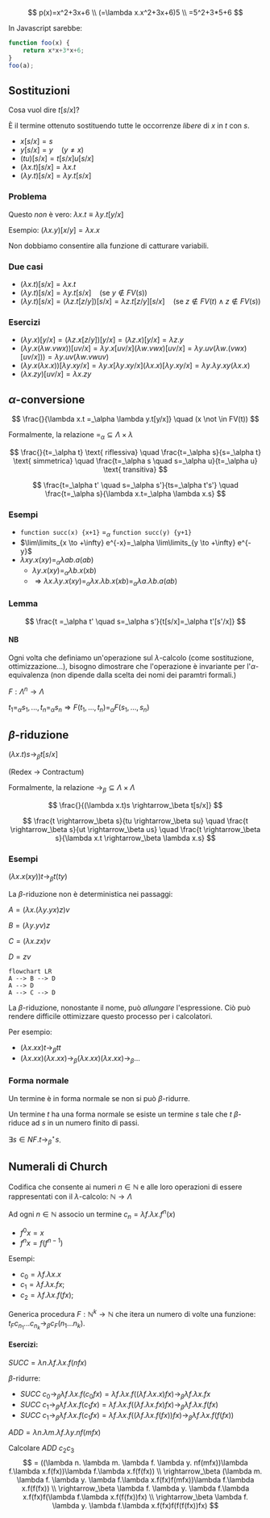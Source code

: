 $$
p(x)=x^2+3x+6 \\
(=\lambda x.x^2+3x+6)5 \\
=5^2+3*5+6
$$

In Javascript sarebbe:

```javascript
function foo(x) {
    return x*x+3*x+6;
}
foo(a);
```

## Sostituzioni

Cosa vuol dire $t[s/x]$?

È il termine ottenuto sostituendo tutte le occorrenze *libere* di $x$ in $t$ con $s$.

- $x[s/x]=s$
- $y[s/x]=y \quad (y \neq x)$
- $(tu)[s/x]=t[s/x]u[s/x]$
- $(\lambda x.t)[s/x]=\lambda x.t$
- $(\lambda y.t)[s/x]=\lambda y.t[s/x]$

### Problema

Questo *non* è vero: $\lambda x.t \equiv \lambda y.t[y/x]$

Esempio: $(\lambda x.y)[x/y]=\lambda x.x$

Non dobbiamo consentire alla funzione di catturare variabili.

### Due casi

- $(\lambda x.t)[s/x]= \lambda x.t$
- $(\lambda y.t)[s/x]=\lambda y.t[s/x] \quad (\text{se } y \not \in FV(s))$
- $(\lambda y.t)[s/x]=(\lambda z.t[z/y])[s/x]=\lambda z.t[z/y][s/x] \quad (\text{se } z \not \in FV(t) \land z \not \in FV(s))$

### Esercizi

- $(\lambda y.x)[y/x]=(\lambda z.x[z/y])[y/x]=(\lambda z.x)[y/x]=\lambda z.y$
- $(\lambda y.x (\lambda w.vwx))[uv/x]=\lambda y.x[uv/x](\lambda w.vwx)[uv/x]=\lambda y.uv(\lambda w.(vwx)[uv/x]))=\lambda y.uv(\lambda w.vwuv)$
- $(\lambda y.x (\lambda x.x))[\lambda y.xy/x]=\lambda y.x[\lambda y.xy/x](\lambda x.x)[\lambda y.xy/x]=\lambda y.\lambda y.xy(\lambda x.x)$
- $(\lambda x.zy)[uv/x]=\lambda x.zy$

## $\alpha$-conversione

$$
\frac{}{\lambda x.t =_\alpha \lambda y.t[y/x]} \quad (x \not \in FV(t))
$$

Formalmente, la relazione $=_\alpha \subseteq \Lambda \times \lambda$

$$
\frac{}{t=_\alpha t} \text{ riflessiva} \quad \frac{t=_\alpha s}{s=_\alpha t} \text{ simmetrica} \quad \frac{t=_\alpha s \quad s=_\alpha u}{t=_\alpha u} \text{ transitiva}
$$

$$
\frac{t=_\alpha t' \quad s=_\alpha s'}{ts=_\alpha t's'} \quad \frac{t=_\alpha s}{\lambda x.t=_\alpha \lambda x.s}
$$

### Esempi

- `function succ(x) {x+1}` $=_\alpha$ `function succ(y) {y+1}`
- $\lim\limits_{x \to +\infty} e^{-x}=_\alpha \lim\limits_{y \to +\infty} e^{-y}$
- $\lambda xy.x(xy)=_\alpha \lambda ab.a(ab)$
	- $\lambda y.x(xy) =_\alpha \lambda b.x(xb)$
	- $\Rightarrow \lambda x.\lambda y.x(xy)=_\alpha \lambda x.\lambda b.x(xb) =_\alpha \lambda a.\lambda b.a(ab)$

### Lemma

$$
\frac{t =_\alpha t' \quad s=_\alpha s'}{t[s/x]=_\alpha t'[s'/x]}
$$

#### NB

Ogni volta che definiamo un'operazione sul $\lambda$-calcolo (come sostituzione, ottimizzazione...), bisogno dimostrare che l'operazione è invariante per l'$\alpha$-equivalenza (non dipende dalla scelta dei nomi dei paramtri formali.)

$F: \Lambda^n \rightarrow \Lambda$

$t_1=_\alpha s_1,..., t_n =_\alpha s_n \Rightarrow F(t_1,...,t_n)=_\alpha F(s_1,...,s_n)$

## $\beta$-riduzione

$(\lambda x.t)s \rightarrow_\beta t[s/x]$

(Redex → Contractum)

Formalmente, la relazione $\rightarrow_\beta \subseteq \Lambda \times \Lambda$

$$
\frac{}{(\lambda x.t)s \rightarrow_\beta t[s/x]}
$$

$$
\frac{t \rightarrow_\beta s}{tu \rightarrow_\beta su} \quad \frac{t \rightarrow_\beta s}{ut \rightarrow_\beta us} \quad
\frac{t \rightarrow_\beta s}{\lambda x.t \rightarrow_\beta \lambda x.s}
$$

### Esempi

$(\lambda x.x(xy))t \rightarrow_\beta t(ty)$

La $\beta$-riduzione non è deterministica nei passaggi:

$A=(\lambda x.(\lambda y.yx)z)v$

$B=(\lambda y.yv)z$

$C=(\lambda x.zx)v$

$D=zv$

```mermaid
flowchart LR
A --> B --> D
A --> D
A --> C --> D
```

La $\beta$-riduzione, nonostante il nome, può *allungare* l'espressione. Ciò può rendere difficile ottimizzare questo processo per i calcolatori.

Per esempio:

- $(\lambda x.xx)t \rightarrow_\beta tt$
- $(\lambda x.xx)(\lambda x.xx) \rightarrow_\beta (\lambda x.xx)(\lambda x.xx) \rightarrow_\beta ...$

### Forma normale
Un termine è in forma normale se non si può $\beta$-ridurre.

Un termine $t$ ha una forma normale se esiste un termine $s$ tale che $t$ $\beta$-riduce ad $s$ in un numero finito di passi.

$\exists s \in NF.t \longrightarrow^\star_\beta s$.

## Numerali di Church

Codifica che consente ai numeri $n \in \mathbb{N}$ e alle loro operazioni di essere rappresentati con il $\lambda$-calcolo: $\mathbb{N}\longrightarrow\Lambda$

Ad ogni $n \in \mathbb{N}$ associo un termine $c_n= \lambda f.\lambda x.f^n(x)$

- $f^0x = x$
- $f^nx = f(f^{n-1})$ 

Esempi:

- $c_0 = \lambda f.\lambda x.x$
- $c_1 = \lambda f.\lambda x.fx$;
- $c_2 = \lambda f.\lambda x.f(fx)$;

Generica procedura $F: \mathbb{N}^k\longrightarrow\mathbb{N}$ che itera un numero di volte una funzione: $t_Fc_{n_1}...c_{n_k}\longrightarrow_\beta c_F(n_1...n_k)$.

#### Esercizi: 
$SUCC = \lambda n.\lambda f.\lambda x.f(nfx)$

$\beta$-ridurre:
* $SUCC \: c_0 \rightarrow_\beta \lambda f. \lambda x. f(c_0fx) = \lambda f. \lambda x. f((\lambda f.\lambda x.x)fx) \rightarrow_\beta \lambda f.\lambda x. fx$
* $SUCC \: c_1 \rightarrow_\beta \lambda f. \lambda x. f(c_1fx) = \lambda f. \lambda x. f((\lambda f.\lambda x.fx)fx) \rightarrow_\beta \lambda f.\lambda x. f(fx)$
* $SUCC \: c_1 \rightarrow_\beta \lambda f. \lambda x. f(c_1fx) = \lambda f. \lambda x. f((\lambda f.\lambda x.f(fx))fx) \rightarrow_\beta \lambda f.\lambda x. f(f(fx))$

$ADD=\lambda n. \lambda m. \lambda f. \lambda y. nf(mfx)$

Calcolare $ADD \: c_2c_3$
$$
= ((\lambda n. \lambda m. \lambda f. \lambda y. nf(mfx))\lambda f.\lambda x.f(fx))\lambda f.\lambda x.f(f(fx)) \\
\rightarrow_\beta (\lambda m. \lambda f. \lambda y. \lambda f.\lambda x.f(fx)f(mfx))\lambda f.\lambda x.f(f(fx)) \\
\rightarrow_\beta \lambda f. \lambda y. \lambda f.\lambda x.f(fx)f(\lambda f.\lambda x.f(f(fx))fx) \\
\rightarrow_\beta \lambda f. \lambda y. \lambda f.\lambda x.f(fx)f(f(f(fx))fx)
$$

<!--
### Esercizio

$SUCC=\lambda n.\lambda f.\lambda x. f(nfx)$

$\beta$-ridurre:

- $SUCC\:c_0 \rightarrow_\beta \lambda f.\lambda x. f(c_0fx)$
- SUCC c1
- SUCC c2
- ...

Se si vuole, fare anche vedere che $\forall n. SUCC \: c_n \rightarrow_\beta^\star C_{n+1}$

### Esercizio

$ADD=\lambda n. \lambda m. \lambda f. \lambda y. nf(mfx)$

Calcolare ADD c2 c3

### Esercizio

$|\varphi | = 0.5cm$

Possiamo scrivere:

$t \in \Lambda \quad |T| \leq 20cm$

ECCETERA
